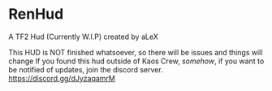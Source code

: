 # RenHud

A TF2 Hud (Currently W.I.P) created by aLeX

This HUD is NOT finished whatsoever, so there will be issues and things will change
If you found this hud outside of Kaos Crew, *somehow*, if you want to be notified of updates, join the discord server.
https://discord.gg/dJyzaqamrM
